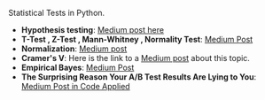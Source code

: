 Statistical Tests in Python.

* **Hypothesis testing**: [Medium post here](https://medium.com/towards-data-science/an-illustrated-explanation-of-hypothesis-tests-3594ffff34dc)
* **T-Test , Z-Test , Mann-Whitney , Normality Test**: [Medium Post](https://medium.com/gustavorsantos/code-snippets-for-statistical-tests-in-python-2cf0592603a8)
* **Normalization**: [Medium post](https://medium.com/towards-data-science/normalization-standardization-and-normal-distribution-bfbe14e12df0)
* **Cramer's V**: Here is the link to a [Medium post](https://medium.com/p/80493127b3a2) about this topic.
* **Empirical Bayes**: [Medium Post](https://medium.com/towards-data-science/how-reliable-is-a-ratio-1467f50e943d?sk=658e48af9abe608f054b102e015c849a)
* **The Surprising Reason Your A/B Test Results Are Lying to You**: [Medium Post in Code Applied](https://medium.com/code-applied/the-surprising-reason-your-a-b-test-results-are-lying-to-you-76afe3139258?sk=d2d2d7f9717c572daa515d7df842d6f2)
